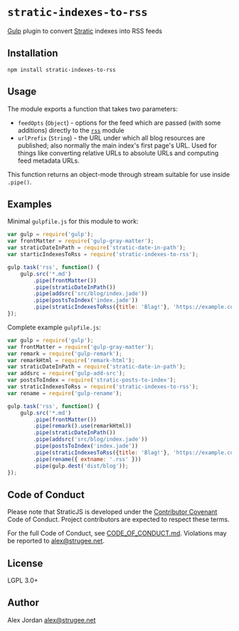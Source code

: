 # `stratic-indexes-to-rss`

[Gulp][1] plugin to convert [Stratic][2] indexes into RSS feeds

## Installation

    npm install stratic-indexes-to-rss

## Usage

The module exports a function that takes two parameters:

* `feedOpts` (`Object`) - options for the feed which are passed (with some additions) directly to the [`rss`][3] module
* `urlPrefix` (`String`) - the URL under which all blog resources are published; also normally the main index's first page's URL. Used for things like converting relative URLs to absolute URLs and computing feed metadata URLs.

This function returns an object-mode through stream suitable for use inside `.pipe()`.

## Examples

Minimal `gulpfile.js` for this module to work:

```js
var gulp = require('gulp');
var frontMatter = require('gulp-gray-matter');
var straticDateInPath = require('stratic-date-in-path');
var starticIndexesToRss = require('stratic-indexes-to-rss');

gulp.task('rss', function() {
    gulp.src('*.md')
        .pipe(frontMatter())
        .pipe(straticDateInPath())
        .pipe(addsrc('src/blog/index.jade'))
        .pipe(postsToIndex('index.jade'))
        .pipe(straticIndexesToRss({title: 'Blag!'}, 'https://example.com/blog/'));
});
```

Complete example `gulpfile.js`:

```js
var gulp = require('gulp');
var frontMatter = require('gulp-gray-matter');
var remark = require('gulp-remark');
var remarkHtml = require('remark-html');
var straticDateInPath = require('stratic-date-in-path');
var addsrc = require('gulp-add-src');
var postsToIndex = require('stratic-posts-to-index');
var straticIndexesToRss = require('stratic-indexes-to-rss');
var rename = require('gulp-rename');

gulp.task('rss', function() {
    gulp.src('*.md')
        .pipe(frontMatter())
        .pipe(remark().use(remarkHtml))
        .pipe(straticDateInPath())
        .pipe(addsrc('src/blog/index.jade'))
        .pipe(postsToIndex('index.jade'))
        .pipe(straticIndexesToRss({title: 'Blag!'}, 'https://example.com/blog/'));
        .pipe(rename({ extname: '.rss' }))
        .pipe(gulp.dest('dist/blog'));
});
```

## Code of Conduct

Please note that StraticJS is developed under the [Contributor Covenant][4] Code of Conduct. Project contributors are expected to respect these terms.

For the full Code of Conduct, see [CODE_OF_CONDUCT.md][5]. Violations may be reported to <alex@strugee.net>.

## License

LGPL 3.0+

## Author

Alex Jordan <alex@strugee.net>

 [1]: http://gulpjs.com/
 [2]: https://github.com/strugee/generator-stratic
 [3]: https://npmjs.com/package/rss
 [4]: http://contributor-covenant.org/
 [5]: https://github.com/straticjs/stratic-indexes-to-rss/blob/master/CODE_OF_CONDUCT.md
